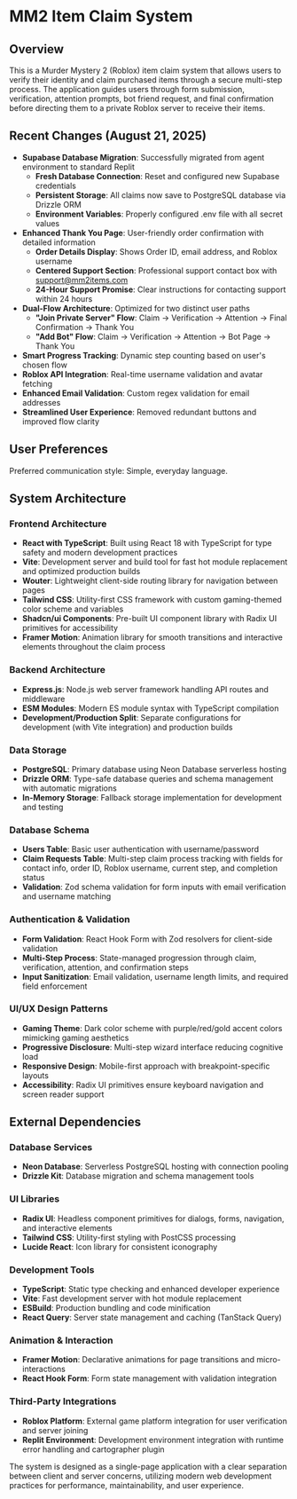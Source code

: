 # MM2 Item Claim System

## Overview

This is a Murder Mystery 2 (Roblox) item claim system that allows users to verify their identity and claim purchased items through a secure multi-step process. The application guides users through form submission, verification, attention prompts, bot friend request, and final confirmation before directing them to a private Roblox server to receive their items.

## Recent Changes (August 21, 2025)

- **Supabase Database Migration**: Successfully migrated from agent environment to standard Replit
  - **Fresh Database Connection**: Reset and configured new Supabase credentials 
  - **Persistent Storage**: All claims now save to PostgreSQL database via Drizzle ORM
  - **Environment Variables**: Properly configured .env file with all secret values
- **Enhanced Thank You Page**: User-friendly order confirmation with detailed information
  - **Order Details Display**: Shows Order ID, email address, and Roblox username
  - **Centered Support Section**: Professional support contact box with support@mm2items.com
  - **24-Hour Support Promise**: Clear instructions for contacting support within 24 hours
- **Dual-Flow Architecture**: Optimized for two distinct user paths
  - **"Join Private Server" Flow**: Claim → Verification → Attention → Final Confirmation → Thank You
  - **"Add Bot" Flow**: Claim → Verification → Attention → Bot Page → Thank You
- **Smart Progress Tracking**: Dynamic step counting based on user's chosen flow
- **Roblox API Integration**: Real-time username validation and avatar fetching
- **Enhanced Email Validation**: Custom regex validation for email addresses
- **Streamlined User Experience**: Removed redundant buttons and improved flow clarity

## User Preferences

Preferred communication style: Simple, everyday language.

## System Architecture

### Frontend Architecture
- **React with TypeScript**: Built using React 18 with TypeScript for type safety and modern development practices
- **Vite**: Development server and build tool for fast hot module replacement and optimized production builds
- **Wouter**: Lightweight client-side routing library for navigation between pages
- **Tailwind CSS**: Utility-first CSS framework with custom gaming-themed color scheme and variables
- **Shadcn/ui Components**: Pre-built UI component library with Radix UI primitives for accessibility
- **Framer Motion**: Animation library for smooth transitions and interactive elements throughout the claim process

### Backend Architecture
- **Express.js**: Node.js web server framework handling API routes and middleware
- **ESM Modules**: Modern ES module syntax with TypeScript compilation
- **Development/Production Split**: Separate configurations for development (with Vite integration) and production builds

### Data Storage
- **PostgreSQL**: Primary database using Neon Database serverless hosting
- **Drizzle ORM**: Type-safe database queries and schema management with automatic migrations
- **In-Memory Storage**: Fallback storage implementation for development and testing

### Database Schema
- **Users Table**: Basic user authentication with username/password
- **Claim Requests Table**: Multi-step claim process tracking with fields for contact info, order ID, Roblox username, current step, and completion status
- **Validation**: Zod schema validation for form inputs with email verification and username matching

### Authentication & Validation
- **Form Validation**: React Hook Form with Zod resolvers for client-side validation
- **Multi-Step Process**: State-managed progression through claim, verification, attention, and confirmation steps
- **Input Sanitization**: Email validation, username length limits, and required field enforcement

### UI/UX Design Patterns
- **Gaming Theme**: Dark color scheme with purple/red/gold accent colors mimicking gaming aesthetics
- **Progressive Disclosure**: Multi-step wizard interface reducing cognitive load
- **Responsive Design**: Mobile-first approach with breakpoint-specific layouts
- **Accessibility**: Radix UI primitives ensure keyboard navigation and screen reader support

## External Dependencies

### Database Services
- **Neon Database**: Serverless PostgreSQL hosting with connection pooling
- **Drizzle Kit**: Database migration and schema management tools

### UI Libraries
- **Radix UI**: Headless component primitives for dialogs, forms, navigation, and interactive elements
- **Tailwind CSS**: Utility-first styling with PostCSS processing
- **Lucide React**: Icon library for consistent iconography

### Development Tools
- **TypeScript**: Static type checking and enhanced developer experience
- **Vite**: Fast development server with hot module replacement
- **ESBuild**: Production bundling and code minification
- **React Query**: Server state management and caching (TanStack Query)

### Animation & Interaction
- **Framer Motion**: Declarative animations for page transitions and micro-interactions
- **React Hook Form**: Form state management with validation integration

### Third-Party Integrations
- **Roblox Platform**: External game platform integration for user verification and server joining
- **Replit Environment**: Development environment integration with runtime error handling and cartographer plugin

The system is designed as a single-page application with a clear separation between client and server concerns, utilizing modern web development practices for performance, maintainability, and user experience.